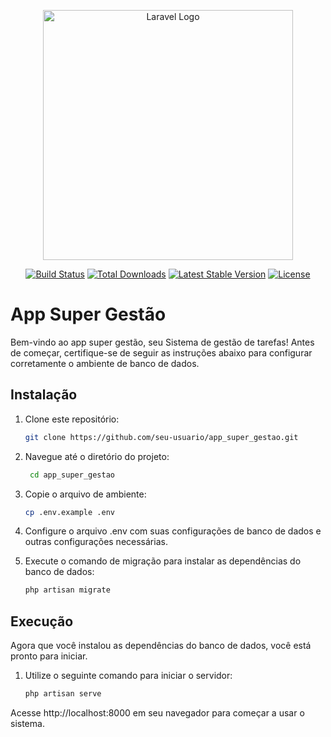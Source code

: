 <p align="center"><a href="https://laravel.com" target="_blank"><img src="https://raw.githubusercontent.com/laravel/art/master/logo-lockup/5%20SVG/2%20CMYK/1%20Full%20Color/laravel-logolockup-cmyk-red.svg" width="400" alt="Laravel Logo"></a></p>

<p align="center">
<a href="https://travis-ci.org/laravel/framework"><img src="https://travis-ci.org/laravel/framework.svg" alt="Build Status"></a>
<a href="https://packagist.org/packages/laravel/framework"><img src="https://img.shields.io/packagist/dt/laravel/framework" alt="Total Downloads"></a>
<a href="https://packagist.org/packages/laravel/framework"><img src="https://img.shields.io/packagist/v/laravel/framework" alt="Latest Stable Version"></a>
<a href="https://packagist.org/packages/laravel/framework"><img src="https://img.shields.io/packagist/l/laravel/framework" alt="License"></a>
</p>

# App Super Gestão

Bem-vindo ao app super gestão, seu Sistema de gestão de tarefas! Antes de começar, certifique-se de seguir as instruções abaixo para configurar corretamente o ambiente de banco de dados.

## Instalação

1. Clone este repositório:

   ```bash
   git clone https://github.com/seu-usuario/app_super_gestao.git

2. Navegue até o diretório do projeto:
   
    ```bash
     cd app_super_gestao
    
3. Copie o arquivo de ambiente:

    ```bash
    cp .env.example .env

4. Configure o arquivo .env com suas configurações de banco de dados e outras configurações necessárias.

5. Execute o comando de migração para instalar as dependências do banco de dados:
   
     ```bash
    php artisan migrate

## Execução

Agora que você instalou as dependências do banco de dados, você está pronto para iniciar. 

1. Utilize o seguinte comando para iniciar o servidor:
   
    ```bash
    php artisan serve

Acesse http://localhost:8000 em seu navegador para começar a usar o sistema.
